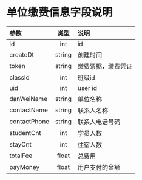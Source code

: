 # 单位缴费信息字段说明

|  参数  |  类型  |  说明  |
| :---- | :----: | :----  |
|  id  |  int  |  id  |
|  createDt  |  string  | 创建时间 |
|  token  |  string  | 缴费票据，缴费凭证 |
|  classId  |  int  |  班级id  |
|  uid  |  int  |  user id  |
|  danWeiName  |  string  |  单位名称  |
|  contactName  |  string  |  联系人名称  |
|  contactPhone  |  string  |  联系人电话号码  |
|  studentCnt  |  int  |  学员人数  |
|  stayCnt  |  int  |  住宿人数  |
|  totalFee  |  float  |  总费用  |
|  payMoney  |  float  |  用户支付的金额  |